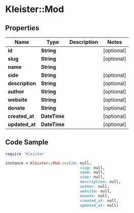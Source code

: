 # Kleister::Mod

## Properties

Name | Type | Description | Notes
------------ | ------------- | ------------- | -------------
**id** | **String** |  | [optional] 
**slug** | **String** |  | [optional] 
**name** | **String** |  | 
**side** | **String** |  | [optional] 
**description** | **String** |  | [optional] 
**author** | **String** |  | [optional] 
**website** | **String** |  | [optional] 
**donate** | **String** |  | [optional] 
**created_at** | **DateTime** |  | [optional] 
**updated_at** | **DateTime** |  | [optional] 

## Code Sample

```ruby
require 'Kleister'

instance = Kleister::Mod.new(id: null,
                                 slug: null,
                                 name: null,
                                 side: null,
                                 description: null,
                                 author: null,
                                 website: null,
                                 donate: null,
                                 created_at: null,
                                 updated_at: null)
```


